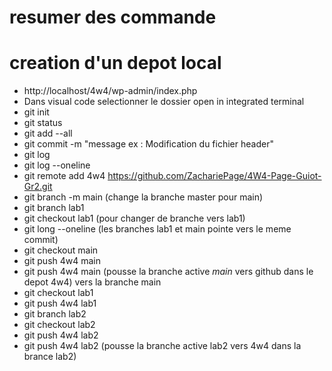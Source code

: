 # resumer des commande
# creation d'un depot local
- http://localhost/4w4/wp-admin/index.php
- Dans visual code selectionner le dossier open in integrated terminal
- git init
- git status
- git add --all
- git commit -m "message ex : Modification du fichier header"
- git log
- git log --oneline
- git remote add 4w4 https://github.com/ZachariePage/4W4-Page-Guiot-Gr2.git
- git branch -m main  (change la branche master pour main)
- git branch lab1
- git checkout lab1 (pour changer de branche vers lab1)
- git long --oneline (les branches lab1 et main pointe vers le meme commit)
- git checkout main
- git push 4w4 main
- git push 4w4 main (pousse la branche active *main* vers github dans le depot 4w4)
vers la branche main
- git checkout lab1
- git push 4w4 lab1
- git branch lab2
- git checkout lab2
- git push 4w4 lab2
- git push 4w4 lab2 (pousse la branche active lab2 vers 4w4 dans la brance lab2)
